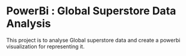 # PowerBi : Global Superstore Data Analysis

This project is to analyse Global superstore data and create a powerbi visualization for representing it.

